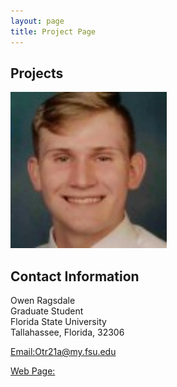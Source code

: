 ```yaml
---
layout: page
title: Project Page
---
```


##  Projects
<a> 
<img src="1609111143445.jpg" alt="1609111143445" width="250"/>
</a>

## Contact Information 

Owen Ragsdale <br/>
Graduate Student <br/>
Florida State University <br/>
Tallahassee, Florida, 32306 <br/>

[Email:Otr21a@my.fsu.edu](mailto:otr21a@my.fsu.edu)

[Web Page:](https://paulmbeaumont.netlify.app/)